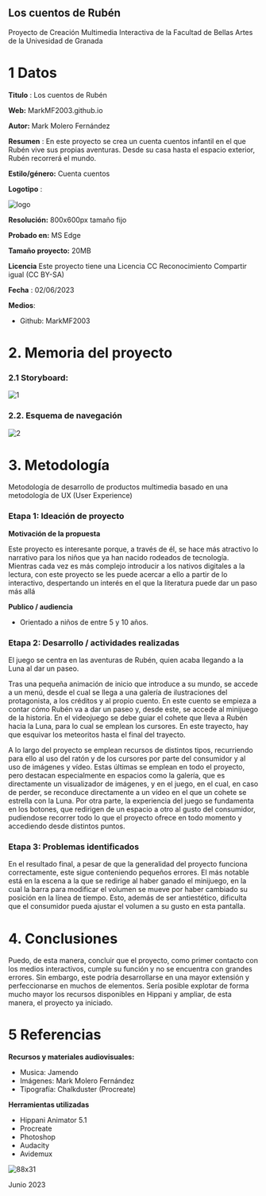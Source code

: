 ## Los cuentos de Rubén

Proyecto de Creación Multimedia Interactiva de la  Facultad de Bellas Artes de la Univesidad de Granada



# 1 Datos 



**Titulo** : Los cuentos de Rubén

**Web:**   MarkMF2003.github.io

**Autor:**  Mark Molero Fernández

**Resumen** : En este proyecto se crea un cuenta cuentos infantil en el que Rubén vive sus propias aventuras. Desde su casa hasta el espacio exterior, Rubén recorrerá el mundo.

**Estilo/género:**  Cuenta cuentos

**Logotipo** : 

![logo](https://github.com/MarkMF2003/MarkMF2003.github.io/assets/134588001/12111c3a-4d43-4467-85c0-96dafef59f58)


**Resolución:** 800x600px tamaño fijo

**Probado en:**   MS Edge

**Tamaño proyecto:** 20MB

**Licencia** Este proyecto tiene una Licencia CC Reconocimiento Compartir igual (CC BY-SA)

**Fecha** : 02/06/2023

**Medios**:

- Github: MarkMF2003



# 2. Memoria del proyecto 

### 2.1 Storyboard: 

![1](https://github.com/MarkMF2003/MarkMF2003.github.io/assets/134588001/cd4a3395-49af-4c98-936a-e070a5b65f08)




### 2.2. Esquema de navegación 

![2](https://github.com/MarkMF2003/MarkMF2003.github.io/assets/134588001/c0e8dc60-9819-47e9-a088-088858c0014b)








# 3. Metodología

Metodología de desarrollo de productos multimedia basado en una metodología de UX (User Experience)


### Etapa 1: Ideación de proyecto

**Motivación de la propuesta** 

Este  proyecto es interesante porque, a través de él, se hace más atractivo lo narrativo para los niños que ya han nacido rodeados de tecnología. Mientras cada vez es más complejo introducir a los nativos digitales a la lectura, con este proyecto se les puede acercar a ello a partir de lo interactivo, despertando un interés en el que la literatura puede dar un paso más allá


**Publico / audiencia**

- Orientado a niños de entre 5 y 10 años.





### Etapa 2: Desarrollo / actividades realizadas

El juego se centra en las aventuras de Rubén, quien acaba llegando a la Luna al dar un paseo.

Tras una pequeña animación de inicio que introduce a su mundo, se accede a un menú, desde el cual se llega a una galería de ilustraciones del protagonista, a los créditos y al propio cuento. En este cuento se empieza a contar cómo Rubén va a dar un paseo y, desde este, se accede al minijuego de la historia. En el videojuego se debe guiar el cohete que lleva a Rubén hacia la Luna, para lo cual se emplean los cursores. En este trayecto, hay que esquivar los meteoritos hasta el final del trayecto.

A lo largo del proyecto se emplean recursos de distintos tipos, recurriendo para ello al uso del ratón y de los cursores por parte del consumidor y al uso de imágenes y vídeo. Estas últimas se emplean en todo el proyecto, pero destacan especialmente en espacios como la galería, que es directamente un visualizador de imágenes, y en el juego, en el cual, en caso de perder, se reconduce directamente a un vídeo en el que un cohete se estrella con la Luna. Por otra parte, la experiencia del juego se fundamenta en los botones, que redirigen de un espacio a otro al gusto del consumidor, pudiendose recorrer todo lo que el proyecto ofrece en todo momento y accediendo desde distintos puntos.


### Etapa 3: Problemas identificados

En el resultado final, a pesar de que la generalidad del proyecto funciona correctamente, este sigue conteniendo pequeños errores. El más notable está en la escena a la que se redirige al haber ganado el minijuego, en la cual la barra para modificar el volumen se mueve por haber cambiado su posición en la línea de tiempo. Esto, además de ser antiestético, dificulta que el consumidor pueda ajustar el volumen a su gusto en esta pantalla.



# 4. Conclusiones 

Puedo, de esta manera, concluir que el proyecto, como primer contacto con los medios interactivos, cumple su función y no se encuentra con grandes errores. Sin embargo, este podría desarrollarse en una mayor extensión y perfeccionarse en muchos de elementos. Sería posible explotar de forma mucho mayor los recursos disponibles en Hippani y ampliar, de esta manera, el proyecto ya iniciado.






# 5 Referencias 


**Recursos y materiales audiovisuales:**

* Musica:  Jamendo
* Imágenes:  Mark Molero Fernández
* Tipografía: Chalkduster (Procreate)

**Herramientas utilizadas**

- Hippani Animator 5.1
- Procreate
- Photoshop
- Audacity
- Avidemux



![88x31](https://github.com/MarkMF2003/MarkMF2003.github.io/assets/134588001/54231c97-a10d-41b3-947c-cfee7147b73d)


Junio 2023
